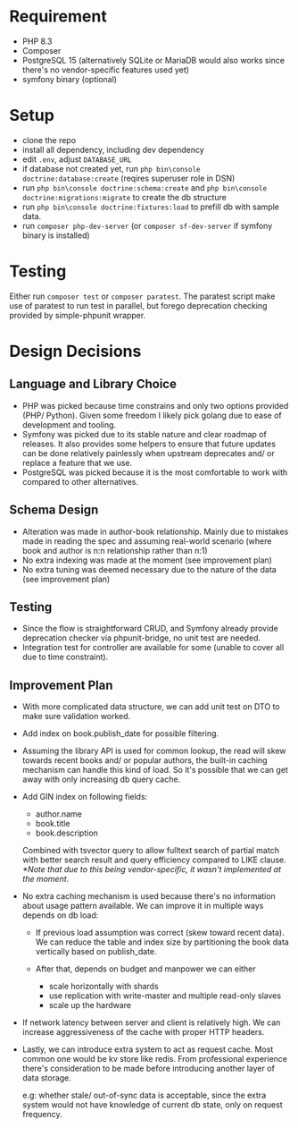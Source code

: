 # Requirement

- PHP 8.3
- Composer
- PostgreSQL 15 (alternatively SQLite or MariaDB would also works since there's no vendor-specific features used yet)
- symfony binary (optional)

# Setup

- clone the repo
- install all dependency, including dev dependency
- edit `.env`, adjust `DATABASE_URL`
- if database not created yet, run `php bin\console doctrine:database:create` (reqires superuser role in DSN)
- run `php bin\console doctrine:schema:create` and `php bin\console doctrine:migrations:migrate` to create the db
  structure
- run `php bin\console doctrine:fixtures:load` to prefill db with sample data.
- run `composer php-dev-server` (or `composer sf-dev-server` if symfony binary is installed)

# Testing

Either run `composer test` or `composer paratest`. The paratest script make use of paratest to run test in parallel, but
forego deprecation checking provided by simple-phpunit wrapper.

# Design Decisions

## Language and Library Choice

- PHP was picked because time constrains and only two options provided (PHP/ Python). Given some freedom I likely pick
  golang due to ease of development and tooling.
- Symfony was picked due to its stable nature and clear roadmap of releases.
  It also provides some helpers to ensure that future updates can be done relatively painlessly when upstream deprecates
  and/ or replace a feature that we use.
- PostgreSQL was picked because it is the most comfortable to work with compared to other alternatives.

## Schema Design

- Alteration was made in author-book relationship.
  Mainly due to mistakes made in reading the spec and assuming real-world scenario (where book and author is n:n
  relationship rather than n:1)
- No extra indexing was made at the moment (see improvement plan)
- No extra tuning was deemed necessary due to the nature of the data (see improvement plan)

## Testing

- Since the flow is straightforward CRUD, and Symfony already provide deprecation checker via phpunit-bridge, no unit
  test are needed.
- Integration test for controller are available for some (unable to cover all due to time constraint).

## Improvement Plan

- With more complicated data structure, we can add unit test on DTO to make sure validation worked.
- Add index on book.publish_date for possible filtering.
- Assuming the library API is used for common lookup, the read will skew towards recent books and/ or popular authors,
  the built-in caching mechanism can handle this kind of load. So it's possible that we can get away with only
  increasing
  db query cache.
- Add GIN index on following fields:

    - author.name
    - book.title
    - book.description

  Combined with tsvector query to allow fulltext search of partial match with better search result and query efficiency
  compared
  to LIKE clause.
  _\*Note that due to this being vendor-specific, it wasn't implemented at the moment_.
- No extra caching mechanism is used because there's no information about usage pattern available. We can improve it in
  multiple ways depends on db load:

    - If previous load assumption was correct (skew toward recent data). We can reduce the table and index size by
      partitioning
      the book data vertically based on publish_date.
    - After that, depends on budget and manpower we can either

        - scale horizontally with shards
        - use replication with write-master and multiple read-only slaves
        - scale up the hardware
- If network latency between server and client is relatively high. We can increase aggressiveness of the cache with
  proper HTTP headers.
- Lastly, we can introduce extra system to act as request cache. Most common one would be kv store like redis.
  From professional experience there's consideration to be made before introducing another layer of data storage.

  e.g: whether stale/ out-of-sync data is acceptable, since the extra system would not have knowledge of current db
  state, only on request frequency.